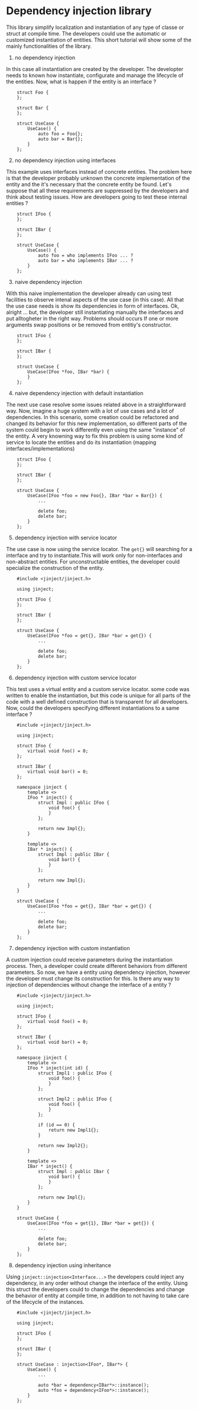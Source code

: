 # Dependency injection library

This library simplify localization and instantiation of any type of classe or struct at compile time. The developers could use the automatic or customized instantiation of entities. This short tutorial will show some of the mainly functionalities of the library.

1. no dependency injection

In this case all instantiation are created by the developer. The developter needs to known how instantiate, configurate and manage the lifecycle of the entities. Now, what is happen if the entity is an interface ?

```
    struct Foo {
    };

    struct Bar {
    };

    struct UseCase {
        UseCase() {
            auto foo = Foo{};
            auto bar = Bar{};
        }
    };
```

2. no dependency injection using interfaces

This example uses interfaces instead of concrete entities. The problem here is that the developer probably unknown the concrete implementation of the entity and the it's necessary that the concrete entity be found. Let's suppose that all these requirements are suppressed by the developers and think about testing issues. How are developers going to test these internal entities ?

```
    struct IFoo {
    };

    struct IBar {
    };

    struct UseCase {
        UseCase() {
            auto foo = who implements IFoo ... ?
            auto bar = who implements IBar ... ?
        }
    };
```

3. naive dependency injection

With this naive implementation the developer already can using test facilities to observe intenal aspects of the use case (in this case). All that the use case needs is show its dependencies in form of interfaces. Ok, alright ... but, the developer still instantiating manually the interfaces and put alltogheter in the right way. Problems should occurs If one or more arguments swap positions or be removed from entitiy's constructor.

```
    struct IFoo {
    };

    struct IBar {
    };

    struct UseCase {
        UseCase(IFoo *foo, IBar *bar) {
        }
    };
```

4. naive dependency injection with default instantiation

The next use case resolve some issues related above in a straightforward way. Now, imagine a huge system with a lot of use cases and a lot of dependencies. In this scenario, some creation could be refactored and changed its behavior for this new implementation, so different parts of the system could begin to work differently even using the same "instance" of the entity. A very knowning way to fix this problem is using some kind of service to locate the entities and do its instantiation (mapping interfaces/implementations)

```
    struct IFoo {
    };

    struct IBar {
    };

    struct UseCase {
        UseCase(IFoo *foo = new Foo{}, IBar *bar = Bar{}) {
            ...

            delete foo;
            delete bar;
        }
    };
```

5. dependency injection with service locator

The use case is now using the service locator. The `get{}` will searching for a interface and try to instantiate.This will work only for non-interfaces and non-abstract entities. For unconstructable entities, the developer could specialize the construction of the entity.

```
    #include <jinject/jinject.h>

    using jinject;

    struct IFoo {
    };

    struct IBar {
    };

    struct UseCase {
        UseCase(IFoo *foo = get{}, IBar *bar = get{}) {
            ...

            delete foo;
            delete bar;
        }
    };
```

6. dependency injection with custom service locator

This test uses a virtual entity and a custom service locator. some code was written to enable the instantiation, but this code is unique for all parts of the code with a well defined construction that is transparent for all developers. Now, could the developers specifying different instantiations to a same interface ?

```
    #include <jinject/jinject.h>

    using jinject;

    struct IFoo {
        virtual void foo() = 0;
    };

    struct IBar {
        virtual void bar() = 0;
    };

    namespace jinject {
        template <>
        IFoo * inject() {
            struct Impl : public IFoo {
                void foo() {
                }
            };

            return new Impl{};
        }

        template <>
        IBar * inject() {
            struct Impl : public IBar {
                void bar() {
                }
            };
            
            return new Impl{};
        }
    }

    struct UseCase {
        UseCase(IFoo *foo = get{}, IBar *bar = get{}) {
            ...

            delete foo;
            delete bar;
        }
    };
```

7. dependency injection with custom instantiation

A custom injection could receive parameters during the instantiation process. Then, a developer could create different behaviors from different parameters. So now, we have a entity using dependency injection, however the developer must change its construction for this. Is there any way to injection of dependencies without change the interface of a entity ?

```
    #include <jinject/jinject.h>

    using jinject;

    struct IFoo {
        virtual void foo() = 0;
    };

    struct IBar {
        virtual void bar() = 0;
    };

    namespace jinject {
        template <>
        IFoo * inject(int id) {
            struct Impl1 : public IFoo {
                void foo() {
                }
            };

            struct Impl2 : public IFoo {
                void foo() {
                }
            };

            if (id == 0) {
                return new Impl1{};
            }

            return new Impl2{};
        }

        template <>
        IBar * inject() {
            struct Impl : public IBar {
                void bar() {
                }
            };
            
            return new Impl{};
        }
    }

    struct UseCase {
        UseCase(IFoo *foo = get{1}, IBar *bar = get{}) {
            ...

            delete foo;
            delete bar;
        }
    };
```

8. dependency injection using inheritance

Using `jinject::injection<Interface...>` the developers could inject any dependency, in any order without change the interface of the entity. Using this struct the developers could to change the dependencies and change the behavior of entity at compile time, in addition to not having to take care of the lifecycle of the instances.

```
    #include <jinject/jinject.h>

    using jinject;

    struct IFoo {
    };

    struct IBar {
    };

    struct UseCase : injection<IFoo*, IBar*> {
        UseCase() {
            ...
            
            auto *bar = dependency<IBar*>::instance();
            auto *foo = dependency<IFoo*>::instance();
        }
    };
```


